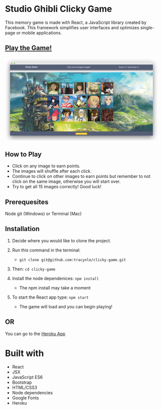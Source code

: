 # Studio Ghibli Clicky Game

This memory game is made with React, a JavaScript library created by Facebook. This framework simplifies user interfaces and optimizes single-page or mobile applications.

## [Play the Game!](https://fathomless-plateau-65663.herokuapp.com/)

![Screenshot](public/assets/screenshots/screelyscreenshot.png)

## How to Play

- Click on any image to earn points.  
- The images will shuffle after each click.
- Continue to click on other images to earn points but remember to not click on the same image, otherwise you will start over.
- Try to get all 15 images correctly! Good luck!

## Prerequesites
Node
git (Windows) or Terminal (Mac)

## Installation

1. Decide where you would like to clone the project. 
2. Run this command in the terminal:

    - `git clone git@github.com:tracynle/clicky-game.git`

3. Then: `cd clicky-game` 

4. Install the node dependenices:
`npm install`
    - The npm install may take a moment

5. To start the React app type:
`npm start` 
    - The game will load and you can begin playing!

## OR
You can go to the [Heroku App](https://fathomless-plateau-65663.herokuapp.com/)

# Built with
- React
- JSX
- JavaScript ES6
- Bootstrap
- HTML/CSS3
- Node dependencies
- Google Fonts
- Heroku 




